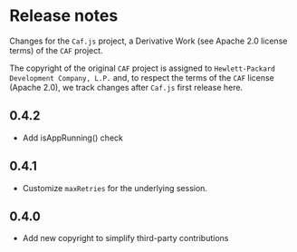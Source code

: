 # Release notes

Changes for the `Caf.js` project, a Derivative Work (see Apache 2.0 license terms) of the `CAF` project.

The  copyright of the original `CAF` project is assigned to `Hewlett-Packard Development Company, L.P.` and, to respect the terms of the `CAF` license (Apache 2.0), we track changes after `Caf.js` first release here.

## 0.4.2
- Add isAppRunning() check

## 0.4.1
- Customize `maxRetries` for the underlying session.

## 0.4.0
 - Add new copyright to simplify third-party contributions
